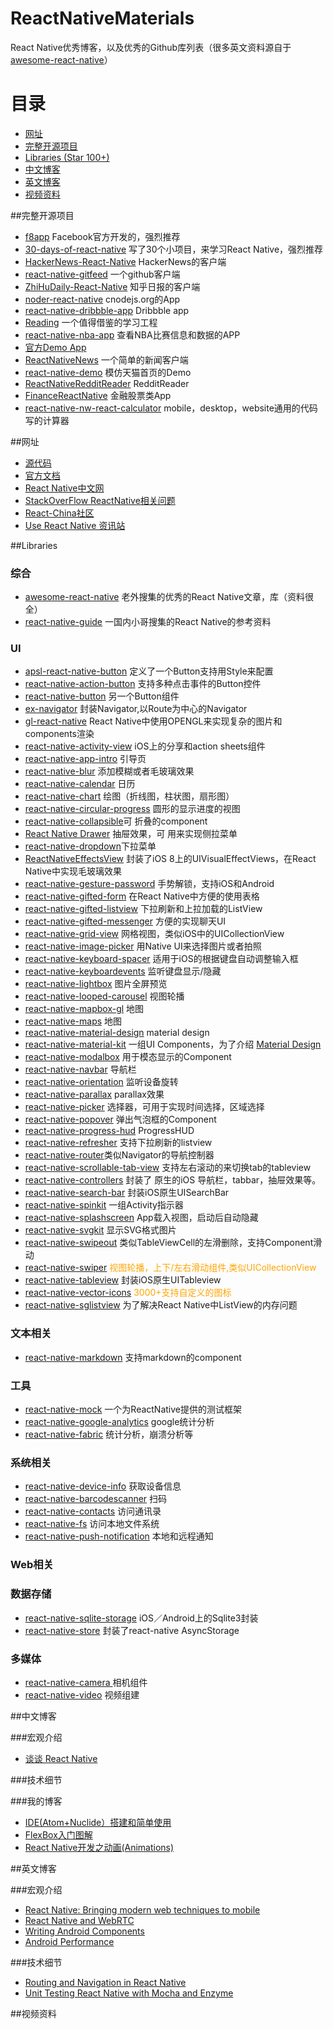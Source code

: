 # ReactNativeMaterials

React Native优秀博客，以及优秀的Github库列表（很多英文资料源自于[awesome-react-native](https://github.com/jondot/awesome-react-native)）

# 目录

- [网址](#网址)
- [完整开源项目](#完整开源项目)
- [Libraries (Star 100+)](#libraries)
- [中文博客](#中文博客)
- [英文博客](#英文博客)
- [视频资料](#视频资料)


##完整开源项目

- [f8app](https://github.com/fbsamples/f8app) Facebook官方开发的，强烈推荐
- [30-days-of-react-native](https://github.com/fangwei716/30-days-of-react-native) 写了30个小项目，来学习React Native，强烈推荐
- [HackerNews-React-Native](https://github.com/iSimar/HackerNews-React-Native) HackerNews的客户端 
- [react-native-gitfeed](https://github.com/xiekw2010/react-native-gitfeed) 一个github客户端
- [ZhiHuDaily-React-Native](https://github.com/race604/ZhiHuDaily-React-Native) 知乎日报的客户端
- [noder-react-native](https://github.com/soliury/noder-react-native) cnodejs.org的App
- [react-native-dribbble-app](https://github.com/catalinmiron/react-native-dribbble-app) Dribbble app
- [Reading](https://github.com/attentiveness/reading) 一个值得借鉴的学习工程
- [react-native-nba-app](https://github.com/wwayne/react-native-nba-app) 查看NBA比赛信息和数据的APP
- [官方Demo App](https://github.com/facebook/react-native/tree/master/Examples)
- [ReactNativeNews](https://github.com/tabalt/ReactNativeNews) 一个简单的新闻客户端
- [react-native-demo](https://github.com/hugohua/react-native-demo) 模仿天猫首页的Demo
- [ReactNativeRedditReader](https://github.com/akveo/react-native-reddit-reader) RedditReader
- [FinanceReactNative](https://github.com/7kfpun/FinanceReactNative) 金融股票类App
- [react-native-nw-react-calculator](https://github.com/benoitvallon/react-native-nw-react-calculator) mobile，desktop，website通用的代码写的计算器



##网址

- [源代码](https://github.com/facebook/react-native)
- [官方文档](https://facebook.github.io/react-native/docs/getting-started.html#content)
- [React Native中文网](http://reactnative.cn/)
- [StackOverFlow ReactNative相关问题](http://stackoverflow.com/questions/tagged/react-native)
- [React-China社区](http://react-china.org/)
- [Use React Native 资讯站](http://www.reactnative.com/)



##Libraries


### 综合

- [awesome-react-native](https://github.com/jondot/awesome-react-native) 老外搜集的优秀的React Native文章，库（资料很全）
- [react-native-guide](https://github.com/reactnativecn/react-native-guide#%E5%9B%BE%E4%B9%A6) 一国内小哥搜集的React Native的参考资料

### UI

- [apsl-react-native-button](https://github.com/APSL/react-native-button)  定义了一个Button支持用Style来配置
- [react-native-action-button](https://github.com/APSL/react-native-button) 支持多种点击事件的Button控件
- [react-native-button](https://github.com/ide/react-native-button) 另一个Button组件
- [ex-navigator](https://github.com/exponentjs/ex-navigator) 封装Navigator,以Route为中心的Navigator
- [gl-react-native](https://github.com/ProjectSeptemberInc/gl-react-native) React Native中使用OPENGL来实现复杂的图片和components渲染
- [react-native-activity-view](https://github.com/naoufal/react-native-activity-view) iOS上的分享和action sheets组件
- [react-native-app-intro](https://github.com/FuYaoDe/react-native-app-intro) 引导页
- [react-native-blur](https://github.com/react-native-fellowship/react-native-blur)  添加模糊或者毛玻璃效果
- [react-native-calendar](https://github.com/christopherdro/react-native-calendar) 日历
- [react-native-chart](https://github.com/tomauty/react-native-chart) 绘图（折线图，柱状图，扇形图）
- [react-native-circular-progress](https://github.com/bgryszko/react-native-circular-progress) 圆形的显示进度的视图
- [react-native-collapsible](https://github.com/oblador/react-native-collapsible)可 折叠的component
- [React Native Drawer](https://github.com/root-two/react-native-drawer) 抽屉效果，可 用来实现侧拉菜单
- [react-native-dropdown](https://github.com/alinz/react-native-dropdown)下拉菜单
- [ReactNativeEffectsView](https://github.com/voronianski/react-native-effects-view) 封装了iOS 8上的UIVisualEffectViews，在React Native中实现毛玻璃效果
- [react-native-gesture-password](https://github.com/spikef/react-native-gesture-password) 手势解锁，支持iOS和Android
- [react-native-gifted-form](https://github.com/FaridSafi/react-native-gifted-form) 在React Native中方便的使用表格
- [react-native-gifted-listview](https://github.com/FaridSafi/react-native-gifted-listview) 下拉刷新和上拉加载的ListView
- [react-native-gifted-messenger](https://github.com/FaridSafi/react-native-gifted-messenger) 方便的实现聊天UI
- [react-native-grid-view](https://github.com/lucholaf/react-native-grid-view) 网格视图，类似iOS中的UICollectionView
- [react-native-image-picker](https://github.com/marcshilling/react-native-image-picker) 用Native UI来选择图片或者拍照
- [react-native-keyboard-spacer](https://github.com/Andr3wHur5t/react-native-keyboard-spacer) 适用于iOS的根据键盘自动调整输入框
- [react-native-keyboardevents](https://github.com/johanneslumpe/react-native-keyboardevents) 监听键盘显示/隐藏
- [react-native-lightbox](https://github.com/oblador/react-native-lightbox) 图片全屏预览
- [react-native-looped-carousel](https://github.com/appintheair/react-native-looped-carousel) 视图轮播
- [react-native-mapbox-gl](https://github.com/mapbox/react-native-mapbox-gl) 地图
- [react-native-maps](https://github.com/lelandrichardson/react-native-maps) 地图
- [react-native-material-design](https://github.com/react-native-material-design/react-native-material-design)  material design
- [react-native-material-kit](https://github.com/xinthink/react-native-material-kit) 一组UI Components，为了介绍  [Material Design](http://www.google.com/design/spec/material-design/introduction.html)
- [react-native-modalbox](https://github.com/maxs15/react-native-modalbox) 用于模态显示的Component
- [react-native-navbar](https://github.com/jondot/awesome-react-native) 导航栏
- [react-native-orientation](https://github.com/yamill/react-native-orientation) 监听设备旋转
- [react-native-parallax](https://github.com/oblador/react-native-parallax) parallax效果
- [react-native-picker](https://github.com/beefe/react-native-picker) 选择器，可用于实现时间选择，区域选择
- [react-native-popover](https://github.com/jeanregisser/react-native-popover) 弹出气泡框的Component
- [react-native-progress-hud](https://github.com/naoufal/react-native-progress-hud) ProgressHUD
- [react-native-refresher](https://github.com/syrusakbary/react-native-refresher) 支持下拉刷新的listview
- [react-native-router](https://github.com/t4t5/react-native-router)类似Navigator的导航控制器
- [react-native-scrollable-tab-view](https://github.com/skv-headless/react-native-scrollable-tab-view) 支持左右滚动的来切换tab的tableview
- [react-native-controllers](https://github.com/wix/react-native-controllers) 封装了 原生的iOS 导航栏，tabbar，抽屉效果等。
- [react-native-search-bar](https://github.com/umhan35/react-native-search-bar) 封装iOS原生UISearchBar
- [react-native-spinkit](https://github.com/maxs15/react-native-spinkit) 一组Activity指示器
- [react-native-splashscreen](https://github.com/remobile/react-native-splashscreen) App载入视图，启动后自动隐藏
- [react-native-svgkit](https://github.com/brentvatne/react-native-svgkit) 显示SVG格式图片
- [react-native-swipeout](https://github.com/dancormier/react-native-swipeout) 类似TableViewCell的左滑删除，支持Component滑动
- [react-native-swiper](https://github.com/leecade/react-native-swiper) <font color="orange">视图轮播，上下/左右滑动组件,类似UICollectionView</font>
- [react-native-tableview](https://github.com/jondot/awesome-react-native) 封装iOS原生UITableview
- [react-native-vector-icons](https://github.com/oblador/react-native-vector-icons) <font color="orange">3000+支持自定义的图标</font> 
- [react-native-sglistview](https://github.com/sghiassy/react-native-sglistview) 为了解决React Native中ListView的内存问题

### 文本相关
- [react-native-markdown](https://github.com/lwansbrough/react-native-markdown) 支持markdown的component



### 工具

- [react-native-mock](https://github.com/lelandrichardson/react-native-mock) 一个为ReactNative提供的测试框架
- [react-native-google-analytics](https://github.com/lwansbrough/react-native-google-analytics)  google统计分析
- [react-native-fabric](https://github.com/corymsmith/react-native-fabric) 统计分析，崩溃分析等

### 系统相关

- [react-native-device-info](https://github.com/rebeccahughes/react-native-device-info) 获取设备信息
- [react-native-barcodescanner](https://github.com/ideacreation/react-native-barcodescanner) 扫码
- [react-native-contacts](https://github.com/rt2zz/react-native-contacts) 访问通讯录
- [react-native-fs](https://github.com/johanneslumpe/react-native-fs) 访问本地文件系统
- [react-native-push-notification](https://github.com/zo0r/react-native-push-notification) 本地和远程通知


### Web相关

### 数据存储

- [react-native-sqlite-storage](https://github.com/andpor/react-native-sqlite-storage) iOS／Android上的Sqlite3封装
- [react-native-store](https://github.com/thewei/react-native-store) 封装了react-native AsyncStorage


### 多媒体
-  [react-native-camera ](https://github.com/lwansbrough/react-native-camera) 相机组件
-  [react-native-video](https://github.com/brentvatne/react-native-video) 视频组建





##中文博客

###宏观介绍

- [谈谈 React Native](http://blog.devtang.com/blog/2015/02/01/talk-about-react-native/)



###技术细节


###我的博客
- [IDE(Atom+Nuclide）搭建和简单使用](http://blog.csdn.net/hello_hwc/article/details/51612139)
- [FlexBox入门图解](http://blog.csdn.net/hello_hwc/article/details/51480458)
- [React Native开发之动画(Animations)](http://blog.csdn.net/hello_hwc/article/details/51775696)


##英文博客

###宏观介绍

- [React Native: Bringing modern web techniques to mobile](https://code.facebook.com/posts/1014532261909640/react-native-bringing-modern-web-techniques-to-mobile/)
- [React Native and WebRTC](https://webrtchacks.com/reacting-to-react-native-for-native-webrtc-apps-alexey-aylarov/)
- [Writing Android Components](https://medium.com/@sejoker/writing-android-component-for-react-native-e34802bf3377)
- [Android Performance](https://facebook.github.io/react-native/docs/android-ui-performance.html)

###技术细节
- [Routing and Navigation in React Native](http://blog.paracode.com/2016/01/05/routing-and-navigation-in-react-native/)
- [Unit Testing React Native with Mocha and Enzyme](https://blog.formidable.com/unit-testing-react-native-with-mocha-and-enzyme-51518f13ba73)


##视频资料
